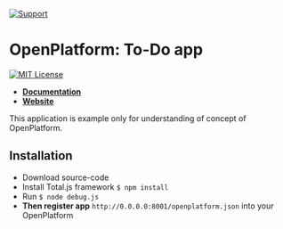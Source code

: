 [![Support](https://www.totaljs.com/img/button-support.png?v=2)](https://www.totaljs.com/support/)

# OpenPlatform: To-Do app

[![MIT License][license-image]][license-url]

- [__Documentation__](https://wiki.totaljs.com/openplatform/01-welcome/)
- [__Website__](https://www.totaljs.com/openplatform/)

This application is example only for understanding of concept of OpenPlatform.

## Installation

- Download source-code
- Install Total.js framework `$ npm install`
- Run `$ node debug.js`
- __Then register app__ `http://0.0.0.0:8001/openplatform.json` into your OpenPlatform

[license-image]: https://img.shields.io/badge/license-MIT-blue.svg?style=flat
[license-url]: license.txt
